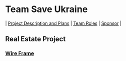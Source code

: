 
# Team Save Ukraine
| [Project Description and Plans](plans.md) | [Team Roles](roles.md) | [Sponsor](sponsor.md) |
## Real Estate Project
### [Wire Frame](https://user-images.githubusercontent.com/89666148/158116333-8be72e38-3c38-4c2d-b1ab-c5c69a0c1af8.jpeg)



